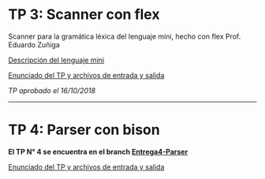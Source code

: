 # TP 3: Scanner con flex
Scanner para la gramática léxica del lenguaje mini, hecho con flex
Prof. Eduardo Zuñiga

[Descripción del lenguaje mini](https://www.dropbox.com/sh/nr1zia5bz1tgdu0/AADUBdpuTfHwMc2rTkVTZyNba/TP/LenguajeMini.pdf?dl=0 "Lenguaje mini (Dropbox)")

[Enunciado del TP y archivos de entrada y salida](https://www.dropbox.com/sh/nr1zia5bz1tgdu0/AADwcqguKdHIk223JilMvneFa/TP/TP3.7z?dl=0 "TP3 (Dropbox)")

*TP aprobado el 16/10/2018*


*****************************************************************************************************


# TP 4: Parser con bison
**El TP N° 4 se encuentra en el branch 
[Entrega4-Parser](https://github.com/mari967/TP-3---Scanner/tree/Entrega4-Parser "Scanner y parser")**

[Enunciado del TP y archivos de entrada y salida](https://www.dropbox.com/sh/nr1zia5bz1tgdu0/AAAcUbBQiNZWP07wWFU29d-ua/TP?dl=0&preview=TP4.7z&subfolder_nav_tracking=1 "TP3 (Dropbox)")
